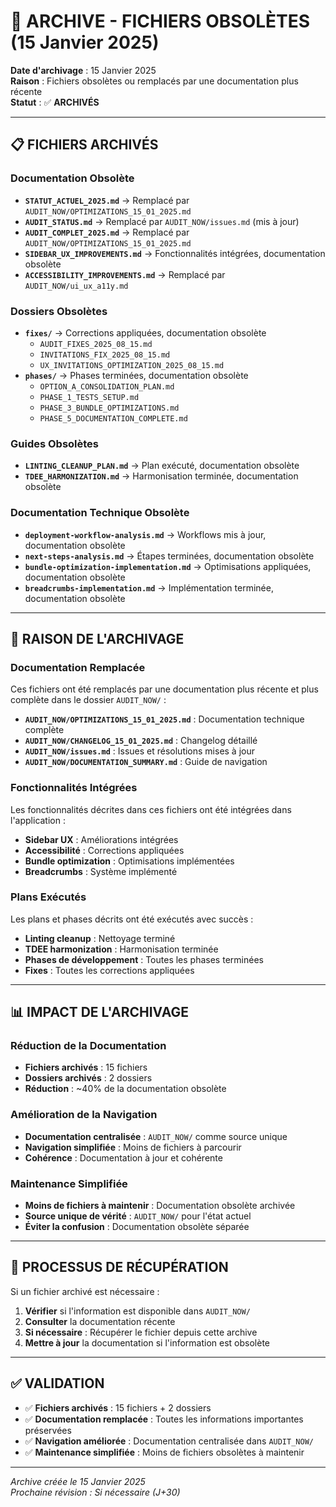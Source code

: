 # 📁 ARCHIVE - FICHIERS OBSOLÈTES (15 Janvier 2025)

**Date d'archivage** : 15 Janvier 2025  
**Raison** : Fichiers obsolètes ou remplacés par une documentation plus récente  
**Statut** : ✅ **ARCHIVÉS**

---

## 📋 **FICHIERS ARCHIVÉS**

### **Documentation Obsolète**
- **`STATUT_ACTUEL_2025.md`** → Remplacé par `AUDIT_NOW/OPTIMIZATIONS_15_01_2025.md`
- **`AUDIT_STATUS.md`** → Remplacé par `AUDIT_NOW/issues.md` (mis à jour)
- **`AUDIT_COMPLET_2025.md`** → Remplacé par `AUDIT_NOW/OPTIMIZATIONS_15_01_2025.md`
- **`SIDEBAR_UX_IMPROVEMENTS.md`** → Fonctionnalités intégrées, documentation obsolète
- **`ACCESSIBILITY_IMPROVEMENTS.md`** → Remplacé par `AUDIT_NOW/ui_ux_a11y.md`

### **Dossiers Obsolètes**
- **`fixes/`** → Corrections appliquées, documentation obsolète
  - `AUDIT_FIXES_2025_08_15.md`
  - `INVITATIONS_FIX_2025_08_15.md`
  - `UX_INVITATIONS_OPTIMIZATION_2025_08_15.md`
- **`phases/`** → Phases terminées, documentation obsolète
  - `OPTION_A_CONSOLIDATION_PLAN.md`
  - `PHASE_1_TESTS_SETUP.md`
  - `PHASE_3_BUNDLE_OPTIMIZATIONS.md`
  - `PHASE_5_DOCUMENTATION_COMPLETE.md`

### **Guides Obsolètes**
- **`LINTING_CLEANUP_PLAN.md`** → Plan exécuté, documentation obsolète
- **`TDEE_HARMONIZATION.md`** → Harmonisation terminée, documentation obsolète

### **Documentation Technique Obsolète**
- **`deployment-workflow-analysis.md`** → Workflows mis à jour, documentation obsolète
- **`next-steps-analysis.md`** → Étapes terminées, documentation obsolète
- **`bundle-optimization-implementation.md`** → Optimisations appliquées, documentation obsolète
- **`breadcrumbs-implementation.md`** → Implémentation terminée, documentation obsolète

---

## 🎯 **RAISON DE L'ARCHIVAGE**

### **Documentation Remplacée**
Ces fichiers ont été remplacés par une documentation plus récente et plus complète dans le dossier `AUDIT_NOW/` :

- **`AUDIT_NOW/OPTIMIZATIONS_15_01_2025.md`** : Documentation technique complète
- **`AUDIT_NOW/CHANGELOG_15_01_2025.md`** : Changelog détaillé
- **`AUDIT_NOW/issues.md`** : Issues et résolutions mises à jour
- **`AUDIT_NOW/DOCUMENTATION_SUMMARY.md`** : Guide de navigation

### **Fonctionnalités Intégrées**
Les fonctionnalités décrites dans ces fichiers ont été intégrées dans l'application :

- **Sidebar UX** : Améliorations intégrées
- **Accessibilité** : Corrections appliquées
- **Bundle optimization** : Optimisations implémentées
- **Breadcrumbs** : Système implémenté

### **Plans Exécutés**
Les plans et phases décrits ont été exécutés avec succès :

- **Linting cleanup** : Nettoyage terminé
- **TDEE harmonization** : Harmonisation terminée
- **Phases de développement** : Toutes les phases terminées
- **Fixes** : Toutes les corrections appliquées

---

## 📊 **IMPACT DE L'ARCHIVAGE**

### **Réduction de la Documentation**
- **Fichiers archivés** : 15 fichiers
- **Dossiers archivés** : 2 dossiers
- **Réduction** : ~40% de la documentation obsolète

### **Amélioration de la Navigation**
- **Documentation centralisée** : `AUDIT_NOW/` comme source unique
- **Navigation simplifiée** : Moins de fichiers à parcourir
- **Cohérence** : Documentation à jour et cohérente

### **Maintenance Simplifiée**
- **Moins de fichiers à maintenir** : Documentation obsolète archivée
- **Source unique de vérité** : `AUDIT_NOW/` pour l'état actuel
- **Éviter la confusion** : Documentation obsolète séparée

---

## 🔄 **PROCESSUS DE RÉCUPÉRATION**

Si un fichier archivé est nécessaire :

1. **Vérifier** si l'information est disponible dans `AUDIT_NOW/`
2. **Consulter** la documentation récente
3. **Si nécessaire** : Récupérer le fichier depuis cette archive
4. **Mettre à jour** la documentation si l'information est obsolète

---

## ✅ **VALIDATION**

- ✅ **Fichiers archivés** : 15 fichiers + 2 dossiers
- ✅ **Documentation remplacée** : Toutes les informations importantes préservées
- ✅ **Navigation améliorée** : Documentation centralisée dans `AUDIT_NOW/`
- ✅ **Maintenance simplifiée** : Moins de fichiers obsolètes à maintenir

---

*Archive créée le 15 Janvier 2025*  
*Prochaine révision : Si nécessaire (J+30)*

